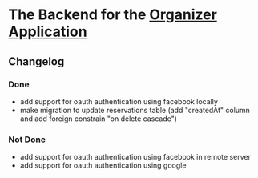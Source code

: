 # The Backend for the [Organizer Application](https://the-organizer.herokuapp.com)

## Changelog

### Done

* add support for oauth authentication using facebook locally
* make migration to update reservations table (add "createdAt" column and add foreign constrain "on delete cascade")

### Not Done

* add support for oauth authentication using facebook in remote server
* add support for oauth authentication using google